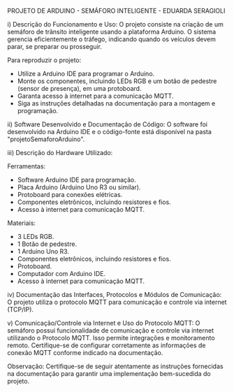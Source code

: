 PROJETO DE ARDUINO - SEMÁFORO INTELIGENTE - EDUARDA SERAGIOLI 

i) Descrição do Funcionamento e Uso:
O projeto consiste na criação de um semáforo de trânsito inteligente usando a plataforma Arduino. O sistema gerencia eficientemente o tráfego, indicando quando os veículos devem parar, se preparar ou prosseguir.

Para reproduzir o projeto:
- Utilize a Arduino IDE para programar o Arduino.
- Monte os componentes, incluindo LEDs RGB e um botão de pedestre (sensor de presença), em uma protoboard.
- Garanta acesso à internet para a comunicação MQTT.
- Siga as instruções detalhadas na documentação para a montagem e programação.


ii) Software Desenvolvido e Documentação de Código:
O software foi desenvolvido na Arduino IDE e o código-fonte está disponível na pasta "projetoSemaforoArduino".


iii) Descrição do Hardware Utilizado:

Ferramentas:
- Software Arduino IDE para programação.
- Placa Arduino (Arduino Uno R3 ou similar).
- Protoboard para conexões elétricas.
- Componentes eletrônicos, incluindo resistores e fios.
- Acesso à internet para comunicação MQTT.

Materiais:
- 3 LEDs RGB.
- 1 Botão de pedestre.
- 1 Arduino Uno R3.
- Componentes eletrônicos, incluindo resistores e fios.
- Protoboard.
- Computador com Arduino IDE.
- Acesso à internet para comunicação MQTT.


iv) Documentação das Interfaces, Protocolos e Módulos de Comunicação:
O projeto utiliza o protocolo MQTT para comunicação e controle via internet (TCP/IP).


v) Comunicação/Controle via Internet e Uso do Protocolo MQTT:
O semáforo possui funcionalidade de comunicação e controle via internet utilizando o Protocolo MQTT. Isso permite integrações e monitoramento remoto. Certifique-se de configurar corretamente as informações de conexão MQTT conforme indicado na documentação.


Observação: Certifique-se de seguir atentamente as instruções fornecidas na documentação para garantir uma implementação bem-sucedida do projeto.
